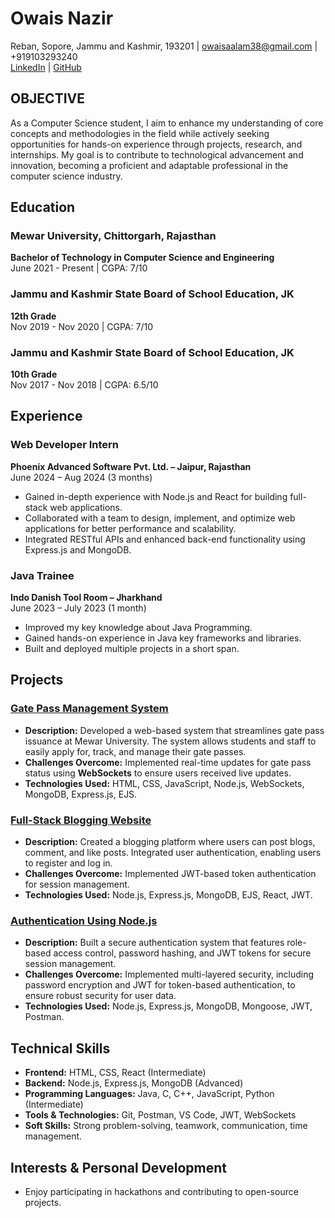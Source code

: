# Owais Nazir
Reban, Sopore, Jammu and Kashmir, 193201 | [owaisaalam38@gmail.com](mailto:owaisaalam38@gmail.com) | +919103293240  
[LinkedIn](https://www.linkedin.com/in/owaisnazir/) | [GitHub](https://github.com/OwaisNazir09)

## OBJECTIVE
As a Computer Science student, I aim to enhance my understanding of core concepts and methodologies in the field while actively seeking opportunities for hands-on experience through projects, research, and internships. My goal is to contribute to technological advancement and innovation, becoming a proficient and adaptable professional in the computer science industry.

## Education
### Mewar University, Chittorgarh, Rajasthan  
**Bachelor of Technology in Computer Science and Engineering**  
June 2021 - Present | CGPA: 7/10

### Jammu and Kashmir State Board of School Education, JK  
**12th Grade**  
Nov 2019 - Nov 2020 | CGPA: 7/10

### Jammu and Kashmir State Board of School Education, JK  
**10th Grade**  
Nov 2017 - Nov 2018 | CGPA: 6.5/10

## Experience
### Web Developer Intern  
**Phoenix Advanced Software Pvt. Ltd. – Jaipur, Rajasthan**  
June 2024 – Aug 2024 (3 months)  
- Gained in-depth experience with Node.js and React for building full-stack web applications.
- Collaborated with a team to design, implement, and optimize web applications for better performance and scalability.
- Integrated RESTful APIs and enhanced back-end functionality using Express.js and MongoDB.

### Java Trainee  
**Indo Danish Tool Room – Jharkhand**  
June 2023 – July 2023 (1 month)  
- Improved my key knowledge about Java Programming.
- Gained hands-on experience in Java key frameworks and libraries.
- Built and deployed multiple projects in a short span.

## Projects
### [Gate Pass Management System](https://github.com/owaisnazir/gate-pass-management)  
- **Description:** Developed a web-based system that streamlines gate pass issuance at Mewar University. The system allows students and staff to easily apply for, track, and manage their gate passes.  
- **Challenges Overcome:** Implemented real-time updates for gate pass status using **WebSockets** to ensure users received live updates.  
- **Technologies Used:** HTML, CSS, JavaScript, Node.js, WebSockets, MongoDB, Express.js, EJS.

### [Full-Stack Blogging Website](https://github.com/owaisnazir/full-stack-blogging)  
- **Description:** Created a blogging platform where users can post blogs, comment, and like posts. Integrated user authentication, enabling users to register and log in.  
- **Challenges Overcome:** Implemented JWT-based token authentication for session management.  
- **Technologies Used:** Node.js, Express.js, MongoDB, EJS, React, JWT.

### [Authentication Using Node.js](https://github.com/owaisnazir/authentication-using-nodejs)  
- **Description:** Built a secure authentication system that features role-based access control, password hashing, and JWT tokens for secure session management.  
- **Challenges Overcome:** Implemented multi-layered security, including password encryption and JWT for token-based authentication, to ensure robust security for user data.  
- **Technologies Used:** Node.js, Express.js, MongoDB, Mongoose, JWT, Postman.

## Technical Skills
- **Frontend:** HTML, CSS, React (Intermediate)
- **Backend:** Node.js, Express.js, MongoDB (Advanced)
- **Programming Languages:** Java, C, C++, JavaScript, Python (Intermediate)
- **Tools & Technologies:** Git, Postman, VS Code, JWT, WebSockets
- **Soft Skills:** Strong problem-solving, teamwork, communication, time management.


## Interests & Personal Development
- Enjoy participating in hackathons and contributing to open-source projects.
